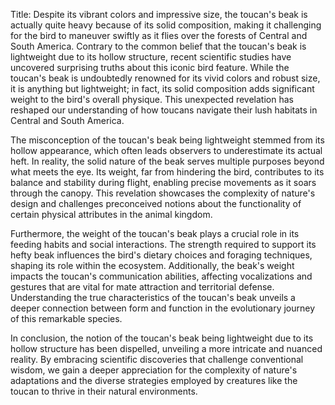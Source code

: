 Title: Despite its vibrant colors and impressive size, the toucan's beak is actually quite heavy because of its solid composition, making it challenging for the bird to maneuver swiftly as it flies over the forests of Central and South America.
Contrary to the common belief that the toucan's beak is lightweight due to its hollow structure, recent scientific studies have uncovered surprising truths about this iconic bird feature. While the toucan's beak is undoubtedly renowned for its vivid colors and robust size, it is anything but lightweight; in fact, its solid composition adds significant weight to the bird's overall physique. This unexpected revelation has reshaped our understanding of how toucans navigate their lush habitats in Central and South America.

The misconception of the toucan's beak being lightweight stemmed from its hollow appearance, which often leads observers to underestimate its actual heft. In reality, the solid nature of the beak serves multiple purposes beyond what meets the eye. Its weight, far from hindering the bird, contributes to its balance and stability during flight, enabling precise movements as it soars through the canopy. This revelation showcases the complexity of nature's design and challenges preconceived notions about the functionality of certain physical attributes in the animal kingdom.

Furthermore, the weight of the toucan's beak plays a crucial role in its feeding habits and social interactions. The strength required to support its hefty beak influences the bird's dietary choices and foraging techniques, shaping its role within the ecosystem. Additionally, the beak's weight impacts the toucan's communication abilities, affecting vocalizations and gestures that are vital for mate attraction and territorial defense. Understanding the true characteristics of the toucan's beak unveils a deeper connection between form and function in the evolutionary journey of this remarkable species.

In conclusion, the notion of the toucan's beak being lightweight due to its hollow structure has been dispelled, unveiling a more intricate and nuanced reality. By embracing scientific discoveries that challenge conventional wisdom, we gain a deeper appreciation for the complexity of nature's adaptations and the diverse strategies employed by creatures like the toucan to thrive in their natural environments.